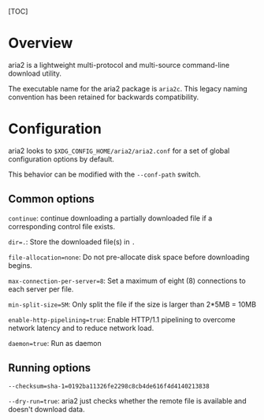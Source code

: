 [TOC]

# Overview
aria2 is a lightweight multi-protocol and multi-source command-line download utility.

The executable name for the aria2 package is `aria2c`. This legacy naming convention has been retained for backwards compatibility.

# Configuration
aria2 looks to `$XDG_CONFIG_HOME/aria2/aria2.conf` for a set of global configuration options by default.

This behavior can be modified with the `--conf-path` switch.

## Common options
`continue`: continue downloading a partially downloaded file if a corresponding control file exists.

`dir=.`: Store the downloaded file(s) in `.`

`file-allocation=none`: Do not pre-allocate disk space before downloading begins.

`max-connection-per-server=8`: Set a maximum of eight (8) connections to each server per file.

`min-split-size=5M`: Only split the file if the size is larger than 2*5MB = 10MB

`enable-http-pipelining=true`: Enable HTTP/1.1 pipelining to overcome network latency and to reduce network load.

`daemon=true`: Run as daemon

## Running options
`--checksum=sha-1=0192ba11326fe2298c8cb4de616f4d4140213838`

`--dry-run=true`: aria2 just checks whether the remote file is available and doesn't download data.
